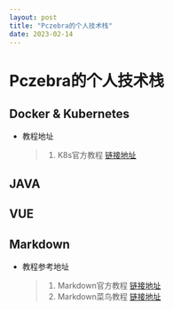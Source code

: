 ```yaml
---
layout: post
title: "Pczebra的个人技术栈"
date: 2023-02-14
---
```


# Pczebra的个人技术栈
## Docker & Kubernetes
  * 教程地址
    > 1. K8s官方教程
       <a href="https://kubernetes.io/zh-cn/docs/tutorials/kubernetes-basics/">链接地址</a>
    >
## JAVA
## VUE

## Markdown
  * 教程参考地址
    > 1. Markdown官方教程
        <a href="https://markdown.com.cn/">链接地址</a>
    > 2. Markdown菜鸟教程
        <a href="https://www.runoob.com/markdown/md-tutorial.html">链接地址</a>
    >